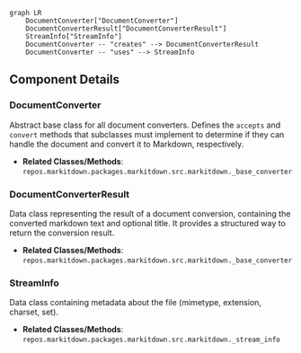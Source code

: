 ```mermaid
graph LR
    DocumentConverter["DocumentConverter"]
    DocumentConverterResult["DocumentConverterResult"]
    StreamInfo["StreamInfo"]
    DocumentConverter -- "creates" --> DocumentConverterResult
    DocumentConverter -- "uses" --> StreamInfo
```

## Component Details

### DocumentConverter
Abstract base class for all document converters. Defines the `accepts` and `convert` methods that subclasses must implement to determine if they can handle the document and convert it to Markdown, respectively.
- **Related Classes/Methods**: `repos.markitdown.packages.markitdown.src.markitdown._base_converter`

### DocumentConverterResult
Data class representing the result of a document conversion, containing the converted markdown text and optional title. It provides a structured way to return the conversion result.
- **Related Classes/Methods**: `repos.markitdown.packages.markitdown.src.markitdown._base_converter`

### StreamInfo
Data class containing metadata about the file (mimetype, extension, charset, set).
- **Related Classes/Methods**: `repos.markitdown.packages.markitdown.src.markitdown._stream_info`
